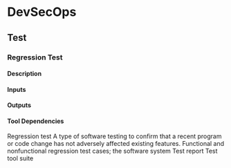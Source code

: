 # DevSecOps

## Test

### Regression Test

#### Description

#### Inputs

#### Outputs

#### Tool Dependencies

Regression test A type of software testing to
confirm that a recent program
or code change has not
adversely affected existing
features.
Functional and nonfunctional
regression test
cases; the software
system
Test report Test tool suite
